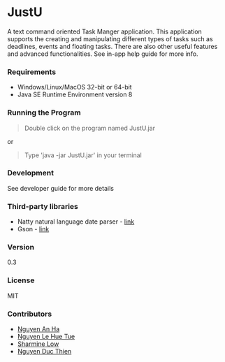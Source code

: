 # JustU
A text command oriented Task Manger application. This application supports the creating and manipulating different types of tasks such as deadlines, events and floating tasks. There are also other useful features and advanced functionalities. See in-app help guide for more info. 

### Requirements
- Windows/Linux/MacOS 32-bit or 64-bit
- Java SE Runtime Environment version 8


### Running the Program
> Double click on the program named JustU.jar

or

> Type 'java -jar JustU.jar' in your terminal


### Development

See developer guide for more details


### Third-party libraries

- Natty natural language date parser - [link](http://natty.joestelmach.com/)
- Gson - [link](https://code.google.com/p/google-gson/)


### Version
0.3


### License

MIT


### Contributors
* [Nguyen An Ha]
* [Nguyen Le Hue Tue]
* [Sharmine Low]
* [Nguyen Duc Thien]

[Nguyen An Ha]: https://github.com/AnHaNguyen
[Nguyen Le Hue Tue]: https://github.com/bihuutue
[Sharmine Low]: https://github.com/sharminelow
[Nguyen Duc Thien]: https://github.com/ndt93
